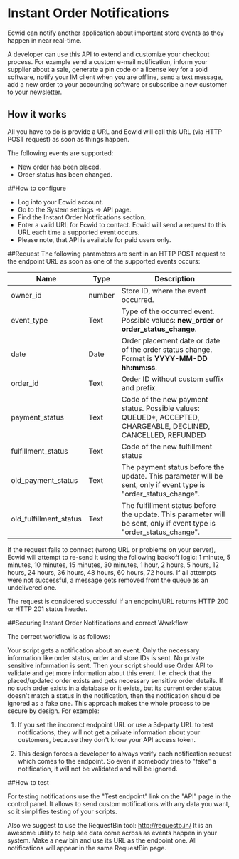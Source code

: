 # Instant Order Notifications
Ecwid can notify another application about important store events as they happen in near real-time.  

A developer can use this API to extend and customize your checkout process. For example send a custom e-mail notification, inform your supplier about a sale, generate a pin code or a license key for a sold software, notify your IM client when you are offline, send a text message, add a new order to your accounting software or subscribe a new customer to your newsletter.

## How it works

All you have to do is provide a URL and Ecwid will call this URL (via HTTP POST request) as soon as things happen.

The following events are supported:
- New order has been placed.
- Order status has been changed.

##How to configure

- Log into your Ecwid account.
- Go to the System settings → API page. 
- Find the Instant Order Notifications section.
- Enter a valid URL for Ecwid to contact. Ecwid will send a request to this URL each time a supported event occurs. 
- Please note, that API is available for paid users only. 

##Request
The following parameters are sent in an HTTP POST request to the endpoint URL as soon as one of the supported events occurs: 

Name | Type    | Description
---- | ------- | --------------
owner_id |  number | Store ID, where the event occurred.
event_type |  Text | Type of the occurred event. Possible values: **new_order** or **order_status_change**. 
date |  Date | Order placement date or date of the order status change. Format is **YYYY-MM-DD hh:mm:ss**. 
order_id |  Text | Order ID without custom suffix and prefix.  
payment_status |  Text | Code of the new payment status. Possible values: QUEUED*, ACCEPTED, CHARGEABLE, DECLINED, CANCELLED, REFUNDED
fulfillment_status |  Text | Code of the new fulfillment status
old_payment_status | Text | The payment status before the update. This parameter will be sent, only if event type is "order_status_change". 
old_fulfillment_status |  Text | The fulfillment status before the update. This parameter will be sent, only if event type is "order_status_change". 



If the request fails to connect (wrong URL or problems on your server), Ecwid will attempt to re-send it using the following backoff logic: 1 minute, 5 minutes, 10 minutes, 15 minutes, 30 minutes, 1 hour, 2 hours, 5 hours, 12 hours, 24 hours, 36 hours, 48 hours, 60 hours, 72 hours. If all attempts were not successful, a message gets removed from the queue as an undelivered one.

The request is considered successful if an endpoint/URL returns HTTP 200 or HTTP 201 status header. 


##Securing Instant Order Notifications and correct Wwrkflow

The correct workflow is as follows: 

Your script gets a notification about an event. Only the necessary information like order status, order and store IDs is sent. No private sensitive information is sent.
Then your script should use Order API to validate and get more information about this event. I.e. check that the placed/updated order exists and gets necessary sensitive order details. If no such order exists in a database or it exists, but its current order status doesn't match a status in the notification, then the notification should be ignored as a fake one. 
This approach makes the whole process to be secure by design. For example:

1) If you set the incorrect endpoint URL or use a 3d-party URL to test notifications, they will not get a private information about your customers, because they don't know your API access token.

2) This design forces a developer to always verify each notification request which comes to the endpoint. So even if somebody tries to "fake" a notification, it will not be validated and will be ignored.

##How to test

For testing notifications use the "Test endpoint" link on the "API" page in the control panel. It allows to send custom notifications with any data you want, so it simplifies testing of your scripts.

Also we suggest to use the RequestBin tool: http://requestb.in/ It is an awesome utility to help see data come across as events happen in your system. Make a new bin and use its URL as the endpoint one. All notifications will appear in the same RequestBin page.
